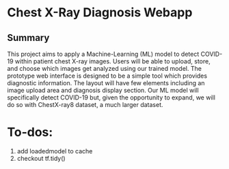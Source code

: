 # Chest X-Ray Diagnosis Webapp
## Summary

This project aims to apply a Machine-Learning (ML) model to detect COVID-19 within patient chest X-ray images. Users will be able to upload, store, and choose which images get analyzed using our trained model. The prototype web interface is designed to be a simple tool which provides diagnostic information. The layout will have few elements including an image upload area and diagnosis display section. Our ML model will specifically detect COVID-19 but, given the opportunity to expand, we will do so with ChestX-ray8 dataset, a much larger dataset.

# To-dos:
1. add loadedmodel to cache
2. checkout tf.tidy()

